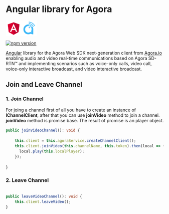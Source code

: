 # Angular library for Agora
<div style="display:flex">
  <img src="images/angular-logo.svg" width="50px" height="50px" alt="Angular"/>
  <img src="images/agora-logo.png" width="50px" height="50px" alt="Agora"/>
</div>

[![npm version](https://badge.fury.io/js/ngx-agora-sdk-ng.svg)](https://badge.fury.io/js/ngx-agora-sdk-ng)

[Angular](https://angular.io/) library for the Agora Web SDK next-generation client from [Agora.io](https://www.agora.io/en/) enabling audio and video real-time communications based on Agora SD-RTN™ and implementing scenarios such as voice-only calls, video call, voice-only interactive broadcast, and video interactive broadcast. 


## Join and Leave Channel

### 1. Join Channel
For joing a channel first of all you have to create an instance of **IChannelClient**, after that you can use **joinVideo** method to join a channel. **joinVideo** method is promise base. The result of promise is an player object. 
```ts
public joinVideoChannel(): void {

    this.client = this.agoraService.createChannelClient();
    this.client.joinVideo(this.channelName, this.token).then(local => {
      local.play(this.localPlayer);
    });

}
```
### 2. Leave Channel

```ts

public leaveVideoChannel(): void {
    this.client.leaveVideo();
}

```
